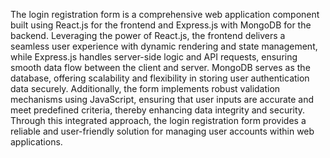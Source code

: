 
The login registration form is a comprehensive web application component built using React.js for the frontend and Express.js with MongoDB for the backend.
Leveraging the power of React.js, the frontend delivers a seamless user experience with dynamic rendering and state management, while Express.js handles
server-side logic and API requests, ensuring smooth data flow between the client and server. MongoDB serves as the database, offering scalability and
flexibility in storing user authentication data securely. Additionally, the form implements robust validation mechanisms using JavaScript, ensuring that
user inputs are accurate and meet predefined criteria, thereby enhancing data integrity and security. Through this integrated approach, the login registration
form provides a reliable and user-friendly solution for managing user accounts within web applications.
